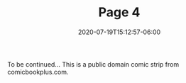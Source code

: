 ---
title: "Page 4"
date: 2020-07-19T15:12:57-06:00
image: "img/4.jpg"
draft: false
body: "To be continued... This is a public domain comic strip from comicbookplus.com."
---